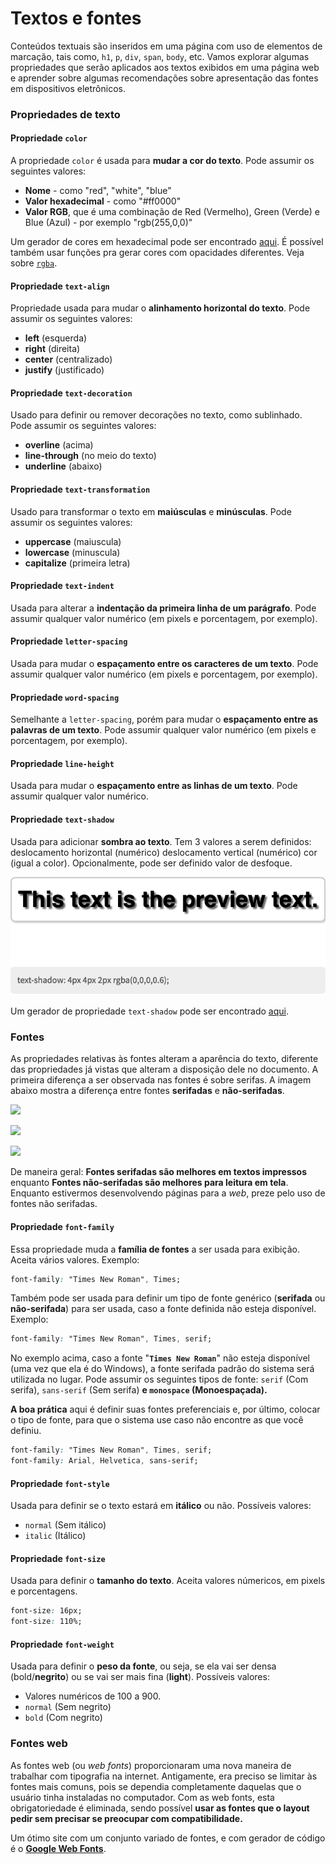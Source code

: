 # Textos e fontes

Conteúdos textuais são inseridos em uma página com uso de elementos de marcação, tais como, `h1`, `p`, `div`, `span`, `body`, etc. Vamos explorar algumas propriedades que serão aplicados aos textos exibidos em uma página web e aprender sobre algumas recomendações sobre apresentação das fontes em dispositivos eletrônicos.

### Propriedades de texto

#### Propriedade `color`

A propriedade `color` é usada para **mudar a cor do texto**. Pode assumir os seguintes valores:

* **Nome** - como "red", "white", "blue"
* **Valor hexadecimal** - como "#ff0000"
* **Valor RGB**, que é uma combinação de Red (Vermelho), Green (Verde) e Blue (Azul) - por exemplo "rgb(255,0,0)"

Um gerador de cores em hexadecimal pode ser encontrado [aqui](https://www.w3schools.com/colors/colors\_picker.asp). É possível também usar funções pra gerar cores com opacidades diferentes. Veja sobre [`rgba`](https://www.maujor.com/tutorial/css3-modulo-para-cores.php).

#### Propriedade `text-align`

Propriedade usada para mudar o **alinhamento horizontal do texto**. Pode assumir os seguintes valores:

* **left** (esquerda)
* **right** (direita)
* **center** (centralizado)
* **justify** (justificado)

#### Propriedade `text-decoration`

Usado para definir ou remover decorações no texto, como sublinhado. Pode assumir os seguintes valores:

* **overline** (acima)
* **line-through** (no meio do texto)
* **underline** (abaixo)

#### Propriedade `text-transformation`

Usado para transformar o texto em **maiúsculas** e **minúsculas**. Pode assumir os seguintes valores:

* **uppercase** (maiuscula)
* **lowercase** (minuscula)
* **capitalize** (primeira letra)

#### Propriedade `text-indent`

Usada para alterar a **indentação da primeira linha de um parágrafo**. Pode assumir qualquer valor numérico (em pixels e porcentagem, por exemplo).

#### Propriedade `letter-spacing`

Usada para mudar o **espaçamento entre os caracteres de um texto**. Pode assumir qualquer valor numérico (em pixels e porcentagem, por exemplo).

#### Propriedade `word-spacing`

Semelhante a `letter-spacing`, porém para mudar o **espaçamento entre as palavras de um texto**. Pode assumir qualquer valor numérico (em pixels e porcentagem, por exemplo).

#### Propriedade `line-height`

Usada para mudar o **espaçamento entre as linhas de um texto**. Pode assumir qualquer valor numérico.

#### Propriedade `text-shadow`

Usada para adicionar **sombra ao texto**. Tem 3 valores a serem definidos: deslocamento horizontal (numérico) deslocamento vertical (numérico) cor (igual a color). Opcionalmente, pode ser definido valor de desfoque.

![](<../.gitbook/assets/image (7).png>)

Um gerador de propriedade `text-shadow` pode ser encontrado [aqui](https://cssgenerator.org/text-shadow-css-generator.html).

### Fontes

As propriedades relativas às fontes alteram a aparência do texto, diferente das propriedades já vistas que alteram a disposição dele no documento. A primeira diferença a ser observada nas fontes é sobre serifas. A imagem abaixo mostra a diferença entre fontes **serifadas** e **não-serifadas**.

![](https://lh6.googleusercontent.com/kj6PIdDN5ZmiCAqVL\_FzIHCdw71snXRPVlX6\_furfXBVlcm5WK88vvAxNr1Fr01qg54Rz1Q3RN9CuoEnRHtqHMc4qrTnok0TApO3wREuHlCYub6m-R55qSNaunr\_GTcC7I\_BYXzX78Y)

![](https://lh4.googleusercontent.com/DsjL5lT2VCTlPpnYf4J9A-QyqUV3fvAvp53R5I-W7zisGWg1aP9gqy4wGEdTNQ9T3i1I2L8C8WB7-wVPXVbVBbxp74VXioN58N57cBvLoh-rKfEL9UI1zwwl\_TPut3EqWiP4W8OiwaM)

![](https://lh6.googleusercontent.com/tVD7bE1czzymF5nioq8E6d9L9Q2x9hG5tP3i5QDbZjSS74LJUEJntIlxPDcRXJxAqY8sKQeH1JR2coGWJMax03X1VIAxyOCFoH\_L9-80DH9ObxcAO22UQyNdjpTjuzX5mx9Yy-UHpig)

De maneira geral: **Fontes serifadas são melhores em textos impressos** enquanto **Fontes não-serifadas são melhores para leitura em tela**. Enquanto estivermos desenvolvendo páginas para a _web_, preze pelo uso de fontes não serifadas.

#### Propriedade `font-family`

Essa propriedade muda a **família de fontes** a ser usada para exibição. Aceita vários valores. Exemplo:

```css
font-family: "Times New Roman", Times;
```

Também pode ser usada para definir um tipo de fonte genérico (**serifada** ou **não-serifada**) para ser usada, caso a fonte definida não esteja disponível. Exemplo:

```css
font-family: "Times New Roman", Times, serif;
```

No exemplo acima, caso a fonte "**`Times New Roman`**" não esteja disponível (uma vez que ela é do Windows), a fonte serifada padrão do sistema será utilizada no lugar. Pode assumir os seguintes tipos de fonte: `serif` (Com serifa), `sans-serif` (Sem serifa) **e `monospace` (Monoespaçada).**

**A boa prática** aqui é definir suas fontes preferenciais e, por último, colocar o tipo de fonte, para que o sistema use caso não encontre as que você definiu.

```css
font-family: "Times New Roman", Times, serif;
font-family: Arial, Helvetica, sans-serif;
```

#### Propriedade `font-style`

Usada para definir se o texto estará em **itálico** ou não. Possíveis valores:&#x20;

* `normal` (Sem itálico)
* `italic` (Itálico)

#### Propriedade `font-size`

Usada para definir o **tamanho do texto**. Aceita valores númericos, em pixels e porcentagens.

```css
font-size: 16px;
font-size: 110%;
```

#### Propriedade `font-weight`

Usada para definir o **peso da fonte**, ou seja, se ela vai ser densa (bold/**negrito**) ou se vai ser mais fina (**light**). Possíveis valores:

* Valores numéricos de 100 a 900.
* `normal` (Sem negrito)
* `bold` (Com negrito)

### Fontes web

As fontes web (ou _web fonts_) proporcionaram uma nova maneira de trabalhar com tipografia na internet. Antigamente, era preciso se limitar às fontes mais comuns, pois se dependia completamente daquelas que o usuário tinha instaladas no computador. Com as web fonts, esta obrigatoriedade é eliminada, sendo possível **usar as fontes que o layout pedir sem precisar se preocupar com compatibilidade.**

Um ótimo site com um conjunto variado de fontes, e com gerador de código é o [**Google Web Fonts**](https://fonts.google.com/).

####
